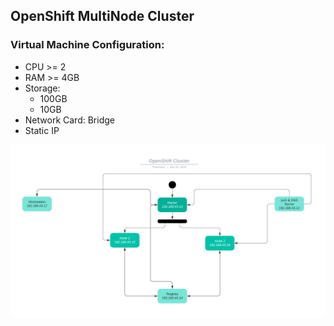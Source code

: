 ## OpenShift MultiNode Cluster

### Virtual Machine Configuration:

* CPU >= 2
* RAM >= 4GB
* Storage:
    * 100GB 
    * 10GB
* Network Card: Bridge
* Static IP

![alt text](https://raw.githubusercontent.com/29prashanto/OpenShift_Multinode_Cluster/master/OpenShift%20Multinode%20%20Cluster.png "OpenShift Cluster")

